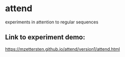 # attend
experiments in attention to regular sequences

## Link to experiment demo:

https://mzettersten.github.io/attend/version1/attend.html
